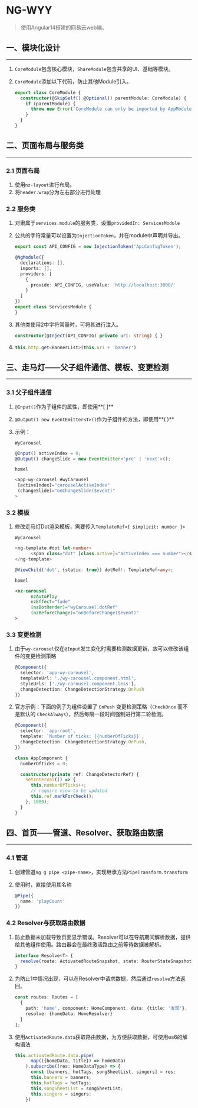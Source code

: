 # NG-WYY

> 使用Angular14搭建的网易云web端。

## 一、模块化设计

------

1. `CoreModule`包含核心模块，`ShareModule`包含共享的UI、基础等模块。

2. `CoreModule`添加以下代码，防止其他Module引入。

   ```typescript
   export class CoreModule {
     constructor(@SkipSelf() @Optional() parentModule: CoreModule) {
       if (parentModule) {
         throw new Error('CoreModule can only be imported by AppModule.')
       }
     }
   }
   ```



## 二、页面布局与服务类

------

### 2.1 页面布局

1. 使用`nz-layout`进行布局。
2. 将`header.wrap`分为左右部分进行处理

### 2.2 服务类

1. 对隶属于`services.module`的服务类，设置`providedIn: ServicesModule`

2. 公共的字符常量可以设置为`InjectionToken`，并在module中声明并导出。

   ```typescript
   export const API_CONFIG = new InjectionToken('ApiConfigToken');
   
   @NgModule({
     declarations: [],
     imports: [],
     providers: [
       {
         provide: API_CONFIG, useValue: 'http://localhost:3000/'
       }
     ]
   })
   export class ServicesModule {
   }
   ```

3. 其他类使用2中字符常量时，可将其进行注入。

   ```typescript
   constructor(@Inject(API_CONFIG) private uri: string) { }
   ```

4. ```typescript
   this.http.get<BannerList>(this.uri + 'banner')
   ```



## 三、走马灯——父子组件通信、模板、变更检测

------

### 3.1 父子组件通信

1. `@Input()`作为子组件的属性，即使用**[ ]**

2. `@Output() new EventEmitter<T>()`作为子组件的方法，即使用**( )**

3. 示例：

   `WyCarousel`

   ```typescript
   @Input() activeIndex = 0;
   @Output() changeSlide = new EventEmitter<'pre' | 'next'>();
   ```

   `homel`

   ```typescript
   <app-wy-carousel #wyCarousel 
   	[activeIndex]="carouselActiveIndex" 
   	(changeSlide)="onChangeSlide($event)"
   >
   ```

### 3.2 模板

1. 修改走马灯Dot渲染模板，需要传入`TemplateRef<{ $implicit: number }>`

   `WyCarousel`

   ```typescript
   <ng-template #dot let-number>
         <span class="dot" [class.active]="activeIndex === number"></span>
   </ng-template>
   
   @ViewChild('dot', {static: true}) dotRef!: TemplateRef<any>;
   ```

   `homel`

   ```html
   <nz-carousel
         nzAutoPlay
         nzEffect="fade"
         [nzDotRender]="wyCarousel.dotRef"
         (nzBeforeChange)="onBeforeChange($event)"
   >
   ```

### 3.3 变更检测

1. 由于`wy-carousel`仅在`@Input`发生变化时需要检测数据更新，故可以修改该组件的变更检测策略

   ```typescript
   @Component({
     selector: 'app-wy-carousel',
     templateUrl: './wy-carousel.component.html',
     styleUrls: ['./wy-carousel.component.less'],
     changeDetection: ChangeDetectionStrategy.OnPush
   })
   ```

2. 官方示例：下面的例子为组件设置了 `OnPush` 变更检测策略（`CheckOnce` 而不是默认的 `CheckAlways`），然后每隔一段时间强制进行第二轮检测。

   ``` typescript
   @Component({
     selector: 'app-root',
     template: `Number of ticks: {{numberOfTicks}}`,
     changeDetection: ChangeDetectionStrategy.OnPush,
   })
   
   class AppComponent {
     numberOfTicks = 0;
   
     constructor(private ref: ChangeDetectorRef) {
       setInterval(() => {
         this.numberOfTicks++;
         // require view to be updated
         this.ref.markForCheck();
       }, 1000);
     }
   }
   ```




## 四、首页——管道、Resolver、获取路由数据

------

### 4.1 管道

1. 创建管道`ng g pipe <pipe-name>`，实现继承方法`PipeTransform.transform`

2. 使用时，直接使用其名称

   ```typescript
   @Pipe({
     name: 'playCount'
   })
   ```

### 4.2 Resolver与获取路由数据

1. 防止数据未加载导致页面显示错误。Resolver可以在导航期间解析数据，提供给其他组件使用。路由器会在最终激活路由之前等待数据被解析。

   ```typescript
   interface Resolve<T> {
     resolve(route: ActivatedRouteSnapshot, state: RouterStateSnapshot): Observable<T> | Promise<T> | T
   }
   ```

2. 为防止1中情况出现，可以在Resolver中请求数据，然后通过`resolve`方法返回。

   ```typescript
   const routes: Routes = [
     {
       path: 'home', component: HomeComponent, data: {title: '发现'}, 
       resolve: {homeData: HomeResolver}
     }
   ];
   ```

3. 使用`ActivatedRoute.data`获取路由数据，为方便获取数据，可使用es6的解构语法

   ```typescript
   this.activatedRoute.data.pipe(
         map(({homeData, title}) => homeData)
       ).subscribe((res: HomeDataType) => {
         const [banners, hotTags, songSheetList, singers] = res;
         this.banners = banners;
         this.hotTags = hotTags;
         this.songSheetList = songSheetList;
         this.singers = singers;
       })
   ```

   

